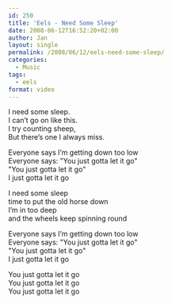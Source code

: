 ```yaml
---
id: 250
title: 'Eels - Need Some Sleep'
date: 2008-06-12T16:52:20+02:00
author: Jan
layout: single
permalink: /2008/06/12/eels-need-some-sleep/
categories:
  - Music
tags:
  - eels
format: video
---
```

I need some sleep.  
I can’t go on like this.  
I try counting sheep,  
But there’s one I always miss. 
  
Everyone says I’m getting down too low    
Everyone says: "You just gotta let it go"  
"You just gotta let it go"  
I just gotta let it go
  
  
I need some sleep  
time to put the old horse down  
I’m in too deep  
and the wheels keep spinning round

Everyone says I’m getting down too low  
Everyone says: "You just gotta let it go"  
"You just gotta let it go"  
I just gotta let it go
  
  
You just gotta let it go    
You just gotta let it go  
You just gotta let it go
  